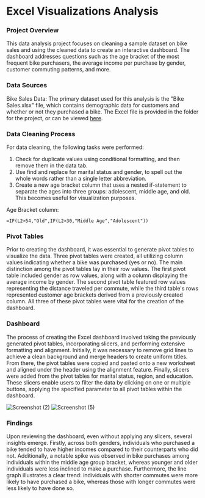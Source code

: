 # Excel Visualizations Analysis

### Project Overview

This data analysis project focuses on cleaning a sample dataset on bike sales and using the cleaned data to create an interactive dashboard. The dashboard addresses questions such as the age bracket of the most frequent bike purchasers, the average income per purchase by gender, customer commuting patterns, and more.

### Data Sources

Bike Sales Data: The primary dataset used for this analysis is the "Bike Sales.xlsx" file, which contains demographic data for customers and whether or not they purchased a bike. The Excel file is provided in the folder for the project, or can be viewed [here](https://view.officeapps.live.com/op/view.aspx?src=https%3A%2F%2Fraw.githubusercontent.com%2Flkolb10%2FData_Projects%2Fmain%2FExcel%2520Visualizations%2FBike%2520Sales.xlsx&wdOrigin=BROWSELINK).

### Data Cleaning Process

For data cleaning, the following tasks were performed:

1. Check for duplicate values using conditional formatting, and then remove them in the data tab.
2. Use find and replace for marital status and gender, to spell out the whole words rather than a single letter abbreviation.
3. Create a new age bracket column that uses a nested if-statement to separate the ages into three groups: adolescent, middle age, and old. This becomes useful for visualization purposes.

Age Bracket column:

```excel
=IF(L2>54,"Old",IF(L2>30,"Middle Age","Adolescent"))
```

### Pivot Tables

Prior to creating the dashboard, it was essential to generate pivot tables to visualize the data. Three pivot tables were created, all utilizing column values indicating whether a bike was purchased (yes or no). The main distinction among the pivot tables lay in their row values. The first pivot table included gender as row values, along with a column displaying the average income by gender. The second pivot table featured row values representing the distance traveled per commute, while the third table's rows represented customer age brackets derived from a previously created column. All three of these pivot tables were vital for the creation of the dashboard.

### Dashboard

The process of creating the Excel dashboard involved taking the previously generated pivot tables, incorporating slicers, and performing extensive formatting and alignment. Initially, it was necessary to remove grid lines to achieve a clean background and merge headers to create uniform titles. From there, the pivot tables were copied and pasted onto a new worksheet and aligned under the header using the alignment feature. Finally, slicers were added from the pivot tables for marital status, region, and education. These slicers enable users to filter the data by clicking on one or multiple buttons, applying the specified parameter to all pivot tables within the dashboard.

![Screenshot (2)](https://github.com/lkolb10/Data_Projects/assets/136652895/60084322-a237-46fa-a136-40d36bd28579)
![Screenshot (5)](https://github.com/lkolb10/Data_Projects/assets/136652895/4b1651e7-b0f6-4481-993c-746573c73774)


### Findings

Upon reviewing the dashboard, even without applying any slicers, several insights emerge. Firstly, across both genders, individuals who purchased a bike tended to have higher incomes compared to their counterparts who did not. Additionally, a notable spike was observed in bike purchases among individuals within the middle age group bracket, whereas younger and older individuals were less inclined to make a purchase. Furthermore, the line graph illustrates a clear trend: individuals with shorter commutes were more likely to have purchased a bike, whereas those with longer commutes were less likely to have done so.



